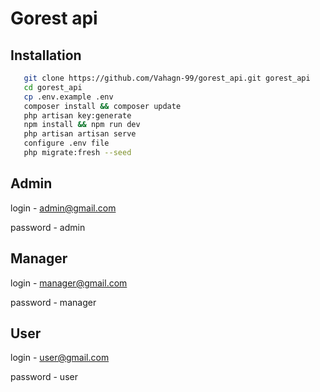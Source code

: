 
# Gorest api


## Installation

```bash
   git clone https://github.com/Vahagn-99/gorest_api.git gorest_api 
   cd gorest_api 
   cp .env.example .env
   composer install && composer update
   php artisan key:generate
   npm install && npm run dev
   php artisan artisan serve 
   configure .env file
   php migrate:fresh --seed
```

Admin 
-----------------------
login - admin@gmail.com

password - admin 

Manager 
-----------------------
login - manager@gmail.com

password - manager 

User 
-----------------------
login - user@gmail.com

password - user
